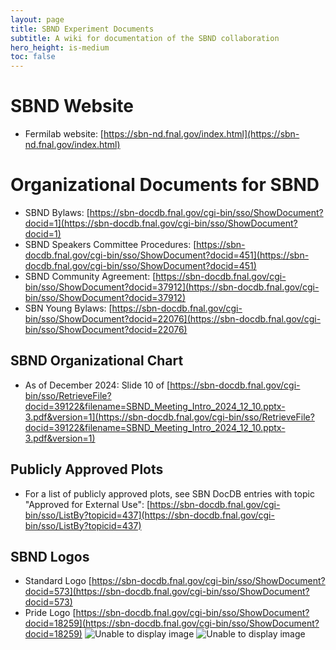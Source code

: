 ```yaml
---
layout: page
title: SBND Experiment Documents
subtitle: A wiki for documentation of the SBND collaboration
hero_height: is-medium
toc: false
---
```


# SBND Website
* Fermilab website: [https://sbn-nd.fnal.gov/index.html](https://sbn-nd.fnal.gov/index.html)

# Organizational Documents for SBND
* SBND Bylaws: [https://sbn-docdb.fnal.gov/cgi-bin/sso/ShowDocument?docid=1](https://sbn-docdb.fnal.gov/cgi-bin/sso/ShowDocument?docid=1)
* SBND Speakers Committee Procedures: [https://sbn-docdb.fnal.gov/cgi-bin/sso/ShowDocument?docid=451](https://sbn-docdb.fnal.gov/cgi-bin/sso/ShowDocument?docid=451)
* SBND Community Agreement: [https://sbn-docdb.fnal.gov/cgi-bin/sso/ShowDocument?docid=37912](https://sbn-docdb.fnal.gov/cgi-bin/sso/ShowDocument?docid=37912)
* SBN Young Bylaws: [https://sbn-docdb.fnal.gov/cgi-bin/sso/ShowDocument?docid=22076](https://sbn-docdb.fnal.gov/cgi-bin/sso/ShowDocument?docid=22076)

## SBND Organizational Chart ##
* As of December 2024: Slide 10 of [https://sbn-docdb.fnal.gov/cgi-bin/sso/RetrieveFile?docid=39122&filename=SBND_Meeting_Intro_2024_12_10.pptx-3.pdf&version=1](https://sbn-docdb.fnal.gov/cgi-bin/sso/RetrieveFile?docid=39122&filename=SBND_Meeting_Intro_2024_12_10.pptx-3.pdf&version=1)

## Publicly Approved Plots ##
* For a list of publicly approved plots, see SBN DocDB entries with topic "Approved for External Use": [https://sbn-docdb.fnal.gov/cgi-bin/sso/ListBy?topicid=437](https://sbn-docdb.fnal.gov/cgi-bin/sso/ListBy?topicid=437)

## SBND Logos ##
* Standard Logo [https://sbn-docdb.fnal.gov/cgi-bin/sso/ShowDocument?docid=573](https://sbn-docdb.fnal.gov/cgi-bin/sso/ShowDocument?docid=573)
* Pride Logo [https://sbn-docdb.fnal.gov/cgi-bin/sso/ShowDocument?docid=18259](https://sbn-docdb.fnal.gov/cgi-bin/sso/ShowDocument?docid=18259)
![Unable to display image](SBND-color.jpg "SBND Logo")
![Unable to display image](SBND-pride.png "SBND Pride Logo")
